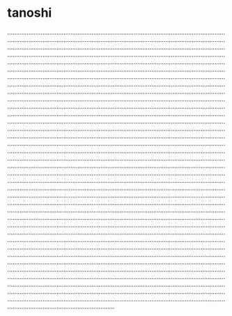 # tanoshi

.........................................................................................................................................................................................................................................................................................................................................................................................................................................................................................................................................................................................................................................................................................................................................................................................................................................................................................................................................................................................................................................................................................................................................................................................................................................................................................................................................................................................................................................................................................................................................................................................................................................................................................................................................................................................................................................................................................................................................................................................................................................................................................................................................................................................................................................................................................................................................................................................................................................................................................................................................................................................................................................................................................................................................................................................................................................................................................................................................................................................................................................................................................................................................................................................................................................................................................................................................................................................................................................................................................................................................................................................................................................................................................................................................................................................................................................................................................................................................................................................................................................................................................................................................................................................................................................................................................................................................................................................................................................................................................................................................................................................................................................................................................................................................................................................................................................